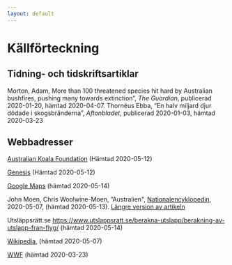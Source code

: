 ```yaml
---
layout: default
---
```

# Källförteckning

## Tidning- och tidskriftsartiklar
Morton, Adam, More than 100 threatened species hit hard by Australian bushfires, pushing many towards extinction”, *The Guardian*, publicerad 2020-01-20, hämtad 2020-04-07. 
Thornéus Ebba, “En halv miljard djur dödade i skogsbränderna”, *Aftonbladet*, publicerad 2020-01-03, hämtad 2020-03-23




## Webbadresser
[Australian Koala Foundation](https://www.savethekoala.com/about-koalas/history-koalas) (Hämtad 2020-05-12)

[Genesis](https://genesis.nu/i/artiklar/om-forntidens-och-nutidens-koalor/) (Hämtad 2020-05-12)

[Google Maps](https://www.google.com/search?rlz=1C1GCEA_enSE812SE812&sxsrf=ALeKk00Gu9rfpb1AhzKM55jwIJP9i_He3Q%3A1589446056269&ei=qAW9XrDmD4zprgT1uIPwDw&q=arlanda+till+sydney+airport+km&oq=arlanda+till+sydney+airport+km&gs_lcp=CgZwc3ktYWIQAzoECCMQJ1DaE1iAKWCXLWgAcAB4AIABZogB2wWSAQM4LjGYAQCgAQGqAQdnd3Mtd2l6&sclient=psy-ab&ved=0ahUKEwiw2sr8-7LpAhWMtIsKHXXcAP4Q4dUDCAw&uact=5) (hämtad 2020-05-14)

John Moen, Chris Woolwine-Moen, ”Australien", [Nationalencyklopedin](https://www.worldatlas.com/feature/what-is-the-role-of-koalas-in-the-ecosystem.html), 2020-05-07, (hämtad 2020-05-13).
  [Längre version av artikeln](http://www.ne.se/uppslagsverk/encyklopedi/lång/australien)

Utsläppsrätt.se https://www.utslappsratt.se/berakna-utslapp/berakning-av-utslapp-fran-flyg/ (hämtad 2020-05-14)

[Wikipedia](https://sv.wikipedia.org/wiki/Koala), (hämtad 2020-05-07)

[WWF](https://www.wwf.org.au/what-we-do/species/koala#gs.1gocse) (hämtad 2020-03-23)
